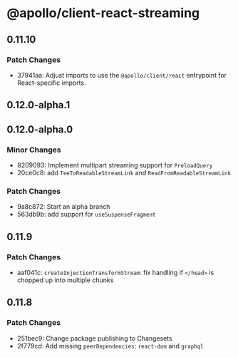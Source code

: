 # @apollo/client-react-streaming

## 0.11.10

### Patch Changes

- 37941aa: Adjust imports to use the `@apollo/client/react` entrypoint for React-specific imports.

## 0.12.0-alpha.1

## 0.12.0-alpha.0

### Minor Changes

- 8209093: Implement multipart streaming support for `PreloadQuery`
- 20ce0c8: add `TeeToReadableStreamLink` and `ReadFromReadableStreamLink`

### Patch Changes

- 9a8c872: Start an alpha branch
- 563db9b: add support for `useSuspenseFragment`

## 0.11.9

### Patch Changes

- aaf041c: `createInjectionTransformStream`: fix handling if `</head>` is chopped up into multiple chunks

## 0.11.8

### Patch Changes

- 251bec9: Change package publishing to Changesets
- 2f779cd: Add missing `peerDependencies`: `react-dom` and `graphql`
